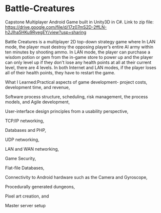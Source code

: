 # Battle-Creatures
Capstone Multiplayer Android Game built in Unity3D in C#.
Link to zip file: https://drive.google.com/file/d/17z07mS2D-2ffLN-h2JIha5HKu9RyegEY/view?usp=sharing

Battle Creatures is a multiplayer 2D top-down strategy game where In LAN mode, the player must destroy the opposing player’s entire AI army within ten minutes by shooting ammo. In LAN mode, the player can purchase a wisdom potion or gem from the in-game store to power up and the player can only level up if they don't lose any health points at all at their current level, there are 4 levels. In both Internet and LAN modes, if the player loses all of their health points, they have to restart the game. 

What I Learned:Practical aspects of game development- project costs, development time, and revenue, 

Software process structure, scheduling, risk management, the process models, and Agile development, 

User-interface design principles from a usability perspective, 

TCP/IP networking, 

Databases and PHP,

UDP networking,

LAN and WAN networking,

Game Security,

Flat-file Databases,

Connectivity to Android hardware such as the Camera and Gyroscope, 

Procedurally generated dungeons,

Pixel art creation, and 

Master server setup
